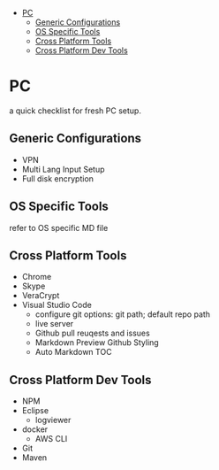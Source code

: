 
<!-- TOC -->

- [PC](#pc)
    - [Generic Configurations](#generic-configurations)
    - [OS Specific Tools](#os-specific-tools)
    - [Cross Platform Tools](#cross-platform-tools)
    - [Cross Platform Dev Tools](#cross-platform-dev-tools)

<!-- /TOC -->
# PC 

a quick checklist for fresh PC setup.

## Generic Configurations
* VPN
* Multi Lang Input Setup
* Full disk encryption

## OS Specific Tools
refer to OS specific MD file

## Cross Platform Tools
* Chrome
* Skype
* VeraCrypt
* Visual Studio Code
    * configure git options: git path; default repo path
    * live server
    * Github pull reuqests and issues
    * Markdown Preview Github Styling
    * Auto Markdown TOC


## Cross Platform Dev Tools

* NPM
* Eclipse
    * logviewer
* docker
    * AWS CLI
* Git
* Maven


